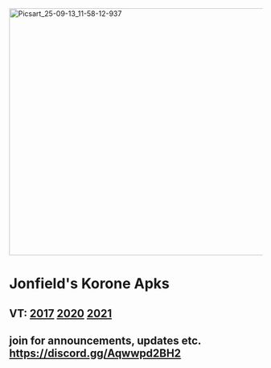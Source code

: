 <img width="1600" height="491" alt="Picsart_25-09-13_11-58-12-937" src="https://github.com/user-attachments/assets/29a6ed49-2986-4ecf-8826-bebf6db0aaac" />

# Jonfield's Korone Apks
## VT: [2017](https://www.virustotal.com/gui/file/06940f28929daa7317a64e0951d6fbd37bdbb37dca2ff89b71c5595ecd8ad566/summary) [2020](https://www.virustotal.com/gui/file/779eded22e52e7ab6c30bec4fe8b868861a025b47825d3748ad731152e69d90c?nocache=1) [2021](https://www.virustotal.com/gui/file/aaa69b7b291eac8ed5e659eeec87873c3739862ac25875b33d614cf0aeb9e032/summary)
## join for announcements, updates etc. https://discord.gg/Aqwwpd2BH2
